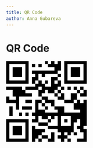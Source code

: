 ```yaml
---
title: QR Code
author: Anna Gubareva
---
```

# QR Code

![](../../../../../images/eurd-win-bar-code-qr-code.png)